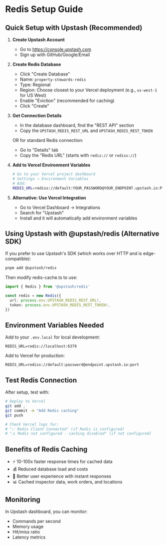 # Redis Setup Guide

## Quick Setup with Upstash (Recommended)

1. **Create Upstash Account**
   - Go to https://console.upstash.com
   - Sign up with GitHub/Google/Email
   
2. **Create Redis Database**
   - Click "Create Database"
   - Name: `property-stewards-redis`
   - Type: Regional
   - Region: Choose closest to your Vercel deployment (e.g., `us-west-1` for US West)
   - Enable "Eviction" (recommended for caching)
   - Click "Create"

3. **Get Connection Details**
   - In the database dashboard, find the "REST API" section
   - Copy the `UPSTASH_REDIS_REST_URL` and `UPSTASH_REDIS_REST_TOKEN`
   
   OR for standard Redis connection:
   - Go to "Details" tab
   - Copy the "Redis URL" (starts with `redis://` or `rediss://`)

4. **Add to Vercel Environment Variables**
   ```bash
   # Go to your Vercel project dashboard
   # Settings → Environment Variables
   # Add:
   REDIS_URL=rediss://default:YOUR_PASSWORD@YOUR_ENDPOINT.upstash.io:PORT
   ```

5. **Alternative: Use Vercel Integration**
   - Go to Vercel Dashboard → Integrations
   - Search for "Upstash"
   - Install and it will automatically add environment variables

## Using Upstash with @upstash/redis (Alternative SDK)

If you prefer to use Upstash's SDK (which works over HTTP and is edge-compatible):

```bash
pnpm add @upstash/redis
```

Then modify redis-cache.ts to use:
```typescript
import { Redis } from '@upstash/redis'

const redis = new Redis({
  url: process.env.UPSTASH_REDIS_REST_URL!,
  token: process.env.UPSTASH_REDIS_REST_TOKEN!,
})
```

## Environment Variables Needed

Add to your `.env.local` for local development:
```env
REDIS_URL=redis://localhost:6379
```

Add to Vercel for production:
```env
REDIS_URL=rediss://default:password@endpoint.upstash.io:port
```

## Test Redis Connection

After setup, test with:
```bash
# Deploy to Vercel
git add .
git commit -m "Add Redis caching"
git push

# Check Vercel logs for:
# "✅ Redis Client Connected" (if Redis is configured)
# "⚠️ Redis not configured - caching disabled" (if not configured)
```

## Benefits of Redis Caching

- ⚡ 10-100x faster response times for cached data
- 💰 Reduced database load and costs
- 🚀 Better user experience with instant responses
- 📊 Cached inspector data, work orders, and locations

## Monitoring

In Upstash dashboard, you can monitor:
- Commands per second
- Memory usage
- Hit/miss ratio
- Latency metrics